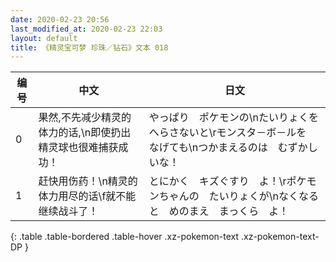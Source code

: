 ```yaml
---
date: 2020-02-23 20:56
last_modified_at: 2020-02-23 22:03
layout: default
title: 《精灵宝可梦 珍珠／钻石》文本 018
---
```

| 编号 | 中文 | 日文 |
| ---- | ---- | ---- |
| 0 | 果然,不先减少精灵的体力的话,\n即使扔出精灵球也很难捕获成功！ | やっぱり　ポケモンの\nたいりょくを　へらさないと\rモンスタ－ボ－ルを　なげても\nつかまえるのは　むずかしいな！ |
| 1 | 赶快用伤药！\n精灵的体力用尽的话\f就不能继续战斗了！ | とにかく　キズぐすり　よ！\rポケモンちゃんの　たいりょくが\nなくなると　めのまえ　まっくら　よ！ |
{: .table .table-bordered .table-hover .xz-pokemon-text .xz-pokemon-text-DP }